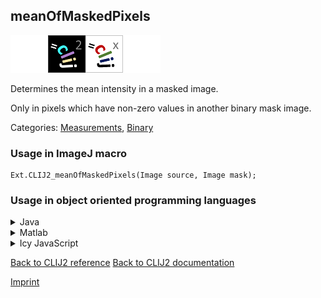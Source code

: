 ## meanOfMaskedPixels
<img src="images/mini_empty_logo.png"/><img src="images/mini_clij2_logo.png"/><img src="images/mini_clijx_logo.png"/><img src="images/mini_empty_logo.png"/>

Determines the mean intensity in a masked image. 

Only in pixels which have non-zero values in another binary mask image.

Categories: [Measurements](https://clij.github.io/clij2-docs/reference__measurement), [Binary](https://clij.github.io/clij2-docs/reference__binary)

### Usage in ImageJ macro
```
Ext.CLIJ2_meanOfMaskedPixels(Image source, Image mask);
```


### Usage in object oriented programming languages



<details>

<summary>
Java
</summary>
<pre class="highlight">// init CLIJ and GPU
import net.haesleinhuepf.clij2.CLIJ2;
import net.haesleinhuepf.clij.clearcl.ClearCLBuffer;
CLIJ2 clij2 = CLIJ2.getInstance();

// get input parameters
ClearCLBuffer source = clij2.push(sourceImagePlus);
ClearCLBuffer mask = clij2.push(maskImagePlus);
</pre>

<pre class="highlight">
// Execute operation on GPU
double resultMeanOfMaskedPixels = clij2.meanOfMaskedPixels(source, mask);
</pre>

<pre class="highlight">
// show result
System.out.println(resultMeanOfMaskedPixels);

// cleanup memory on GPU
clij2.release(source);
clij2.release(mask);
</pre>

</details>



<details>

<summary>
Matlab
</summary>
<pre class="highlight">% init CLIJ and GPU
clij2 = init_clatlab();

% get input parameters
source = clij2.pushMat(source_matrix);
mask = clij2.pushMat(mask_matrix);
</pre>

<pre class="highlight">
% Execute operation on GPU
double resultMeanOfMaskedPixels = clij2.meanOfMaskedPixels(source, mask);
</pre>

<pre class="highlight">
% show result
System.out.println(resultMeanOfMaskedPixels);

% cleanup memory on GPU
clij2.release(source);
clij2.release(mask);
</pre>

</details>



<details>

<summary>
Icy JavaScript
</summary>
<pre class="highlight">// init CLIJ and GPU
importClass(net.haesleinhuepf.clicy.CLICY);
importClass(Packages.icy.main.Icy);

clij2 = CLICY.getInstance();

// get input parameters
source_sequence = getSequence();
source = clij2.pushSequence(source_sequence);
mask_sequence = getSequence();
mask = clij2.pushSequence(mask_sequence);
</pre>

<pre class="highlight">
// Execute operation on GPU
double resultMeanOfMaskedPixels = clij2.meanOfMaskedPixels(source, mask);
</pre>

<pre class="highlight">
// show result
System.out.println(resultMeanOfMaskedPixels);

// cleanup memory on GPU
clij2.release(source);
clij2.release(mask);
</pre>

</details>



[Back to CLIJ2 reference](https://clij.github.io/clij2-docs/reference)
[Back to CLIJ2 documentation](https://clij.github.io/clij2-docs)

[Imprint](https://clij.github.io/imprint)
